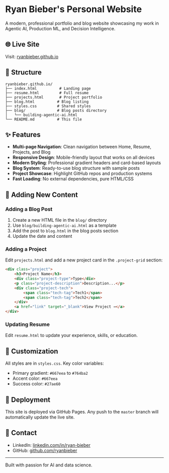 # Ryan Bieber's Personal Website

A modern, professional portfolio and blog website showcasing my work in Agentic AI, Production ML, and Decision Intelligence.

## 🌐 Live Site
Visit: [ryanbieber.github.io](https://ryanbieber.github.io)

## 📁 Structure

```
ryanbieber.github.io/
├── index.html          # Landing page
├── resume.html         # Full resume
├── projects.html       # Project portfolio
├── blog.html          # Blog listing
├── styles.css         # Shared styles
├── blog/              # Blog posts directory
│   └── building-agentic-ai.html
└── README.md          # This file
```

## ✨ Features

- **Multi-page Navigation**: Clean navigation between Home, Resume, Projects, and Blog
- **Responsive Design**: Mobile-friendly layout that works on all devices
- **Modern Styling**: Professional gradient headers and card-based layouts
- **Blog System**: Ready-to-use blog structure with sample posts
- **Project Showcase**: Highlight GitHub repos and production systems
- **Fast Loading**: No external dependencies, pure HTML/CSS

## 📝 Adding New Content

### Adding a Blog Post

1. Create a new HTML file in the `blog/` directory
2. Use `blog/building-agentic-ai.html` as a template
3. Add the post to `blog.html` in the blog posts section
4. Update the date and content

### Adding a Project

Edit `projects.html` and add a new project card in the `.project-grid` section:

```html
<div class="project">
    <h3>Project Name</h3>
    <div class="project-type">Type</div>
    <p class="project-description">Description...</p>
    <div class="project-tech">
        <span class="tech-tag">Tech1</span>
        <span class="tech-tag">Tech2</span>
    </div>
    <a href="link" target="_blank">View Project →</a>
</div>
```

### Updating Resume

Edit `resume.html` to update your experience, skills, or education.

## 🎨 Customization

All styles are in `styles.css`. Key color variables:
- Primary gradient: `#667eea` to `#764ba2`
- Accent color: `#667eea`
- Success color: `#27ae60`

## 🚀 Deployment

This site is deployed via GitHub Pages. Any push to the `master` branch will automatically update the live site.

## 📧 Contact

- LinkedIn: [linkedin.com/in/ryan-bieber](https://linkedin.com/in/ryan-bieber)
- GitHub: [github.com/ryanbieber](https://github.com/ryanbieber)

---

Built with passion for AI and data science.
